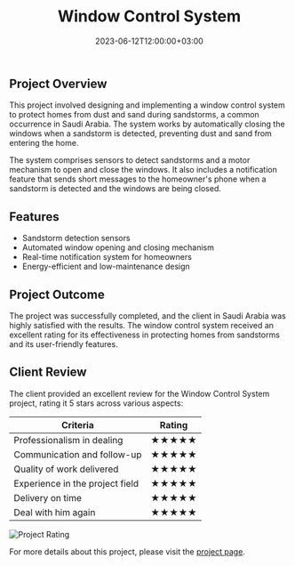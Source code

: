﻿---
title: Window Control System
description: Automated window control system to prevent dust from entering during sandstorms
date: 2023-06-12T12:00:00+03:00
slug: window-control-system
draft: false
authors:
  - admin
tags:
  - freelance
  - mechatronics
  - project
categories:
  - "Engineering Projects"
  - "Home Automation"
keywords: ["home automation", "dust prevention", "sandstorm protection"]
---

## Project Overview

This project involved designing and implementing a window control system to protect homes from dust and sand during sandstorms, a common occurrence in Saudi Arabia. The system works by automatically closing the windows when a sandstorm is detected, preventing dust and sand from entering the home.

The system comprises sensors to detect sandstorms and a motor mechanism to open and close the windows. It also includes a notification feature that sends short messages to the homeowner's phone when a sandstorm is detected and the windows are being closed.

## Features

- Sandstorm detection sensors
- Automated window opening and closing mechanism
- Real-time notification system for homeowners
- Energy-efficient and low-maintenance design


## Project Outcome

The project was successfully completed, and the client in Saudi Arabia was highly satisfied with the results. The window control system received an excellent rating for its effectiveness in protecting homes from sandstorms and its user-friendly features.

## Client Review

The client provided an excellent review for the Window Control System project, rating it 5 stars across various aspects:

| Criteria                      | Rating |
|--------------------------------|--------|
| Professionalism in dealing     | ★★★★★  |
| Communication and follow-up    | ★★★★★  |
| Quality of work delivered      | ★★★★★  |
| Experience in the project field| ★★★★★  |
| Delivery on time               | ★★★★★  |
| Deal with him again            | ★★★★★  |

![Project Rating](window-control-system-rating.jpg "Excellent rating for the Window Control System project")

For more details about this project, please visit the [project page](https://mostaql.com/u/eng_hamidi/reviews/6046564).
